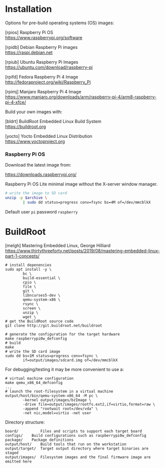 # Installation

Options for pre-build operating systems (OS) images:

[rpios] Raspberry Pi OS  
<https://www.raspberrypi.org/software>  

[rpidb] Debian Raspberry Pi images  
<https://raspi.debian.net>

[rpiub] Ubuntu Raspberry Pi Images  
<https://ubuntu.com/download/raspberry-pi>

[rpifd] Fedora Raspberry Pi 4 Image  
<http://fedoraproject.org/wiki/Raspberry_Pi>

[rpimj] Manjaro Raspberry Pi 4 Image  
<https://www.manjaro.org/downloads/arm/raspberry-pi-4/arm8-raspberry-pi-4-xfce/>

Build your own images with:

[bldrt] BuildRoot Embedded Linux Build System  
<https://buildroot.org>

[yocto] Yocto Embedded Linux Distribution  
<https://www.yoctoproject.org>

### Raspberry Pi OS

Download the latest image from:

<https://downloads.raspberrypi.org/>

Raspberry Pi OS Lite minimal image without the X-server window manager.

```bash
# write the image to SD card
unzip -p $archive \
        | sudo dd status=progress conv=fsync bs=4M of=/dev/mmcblkX
```

Default user `pi` password `raspberry`


# BuildRoot

[melgh] Mastering Embedded Linux, George Hilliard  
<https://www.thirtythreeforty.net/posts/2019/08/mastering-embedded-linux-part-1-concepts/>

```shell
# install depenencies
sudo apt install -y \
        bc \
        build-essential \
        cpio \
        file \
        git \
        libncurses5-dev \
        qemu-system-x86 \
        rsync \
        screen \
        unzip \
        wget \
# get the BuildRoot source code
git clone http://git.buildroot.net/buildroot
```

```shell
# generate the configuration for the target hardware
make raspberrypi0w_defconfig
# build
make
# write the SD card image
sudo dd bs=1M status=progress conv=fsync \
        if=output/images/sdcard.img of=/dev/mmcblkX
```

For debugging/testing it may be more convenient to use a:

```shell
# virtual machine configuration
make qemu_x86_64_defconfig
...
# launch the root-filesystem in a virtual machine
output/host/bin/qemu-system-x86_64 -M pc \
        -kernel output/images/bzImage \
        -drive file=output/images/rootfs.ext2,if=virtio,format=raw \
        -append "rootwait root=/dev/vda" \
        -net nic,model=virtio -net user
```

Directory structure:

```shell
board/	        Files and scripts to support each target board
configs/	Build configurations such as raspberrypi0w_defconfig
package/	Package definitions
output/host/	Build tools that run on the workstation
output/target/	Target output directory where target binaries are staged
output/images/	Filesystem images and the final firmware image are emitted here
```

